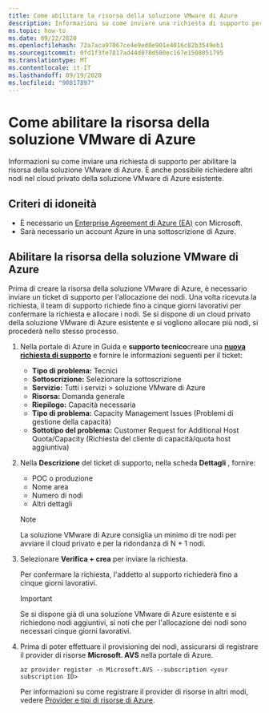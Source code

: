 ```yaml
---
title: Come abilitare la risorsa della soluzione VMware di Azure
description: Informazioni su come inviare una richiesta di supporto per abilitare la risorsa della soluzione VMware di Azure. È anche possibile richiedere altri nodi nel cloud privato della soluzione VMware di Azure esistente.
ms.topic: how-to
ms.date: 09/22/2020
ms.openlocfilehash: 72a7aca97067ce4e9ed0e901e4016c82b3549eb1
ms.sourcegitcommit: 0fd1f3fe7817ad44d878d580ec167e1508051795
ms.translationtype: MT
ms.contentlocale: it-IT
ms.lasthandoff: 09/19/2020
ms.locfileid: "90817897"
---
```

# <a name="how-to-enable-azure-vmware-solution-resource"></a>Come abilitare la risorsa della soluzione VMware di Azure
Informazioni su come inviare una richiesta di supporto per abilitare la risorsa della soluzione VMware di Azure. È anche possibile richiedere altri nodi nel cloud privato della soluzione VMware di Azure esistente.

## <a name="eligibility-criteria"></a>Criteri di idoneità

* È necessario un [Enterprise Agreement di Azure (EA)](https://docs.microsoft.com/azure/cost-management-billing/manage/ea-portal-agreements) con Microsoft.
* Sarà necessario un account Azure in una sottoscrizione di Azure.


## <a name="enable-azure-vmware-solution-resource"></a>Abilitare la risorsa della soluzione VMware di Azure
Prima di creare la risorsa della soluzione VMware di Azure, è necessario inviare un ticket di supporto per l'allocazione dei nodi. Una volta ricevuta la richiesta, il team di supporto richiede fino a cinque giorni lavorativi per confermare la richiesta e allocare i nodi. Se si dispone di un cloud privato della soluzione VMware di Azure esistente e si vogliono allocare più nodi, si procederà nello stesso processo.


1. Nella portale di Azure in Guida e **supporto tecnico**creare una **[nuova richiesta di supporto](https://rc.portal.azure.com/#create/Microsoft.Support)** e fornire le informazioni seguenti per il ticket:
   - **Tipo di problema:** Tecnici
   - **Sottoscrizione:** Selezionare la sottoscrizione
   - **Servizio:** Tutti i servizi > soluzione VMware di Azure
   - **Risorsa:** Domanda generale 
   - **Riepilogo:** Capacità necessaria
   - **Tipo di problema:** Capacity Management Issues (Problemi di gestione della capacità)
   - **Sottotipo del problema:** Customer Request for Additional Host Quota/Capacity (Richiesta del cliente di capacità/quota host aggiuntiva)

1. Nella **Descrizione** del ticket di supporto, nella scheda **Dettagli** , fornire:

   - POC o produzione 
   - Nome area
   - Numero di nodi
   - Altri dettagli

   >[!NOTE]
   >La soluzione VMware di Azure consiglia un minimo di tre nodi per avviare il cloud privato e per la ridondanza di N + 1 nodi. 

1. Selezionare **Verifica + crea** per inviare la richiesta.

   Per confermare la richiesta, l'addetto al supporto richiederà fino a cinque giorni lavorativi.

   >[!IMPORTANT] 
   >Se si dispone già di una soluzione VMware di Azure esistente e si richiedono nodi aggiuntivi, si noti che per l'allocazione dei nodi sono necessari cinque giorni lavorativi. 

1. Prima di poter effettuare il provisioning dei nodi, assicurarsi di registrare il provider di risorse **Microsoft. AVS** nella portale di Azure.  

   ```azurecli-interactive
   az provider register -n Microsoft.AVS --subscription <your subscription ID>
   ```

   Per informazioni su come registrare il provider di risorse in altri modi, vedere [Provider e tipi di risorse di Azure](../azure-resource-manager/management/resource-providers-and-types.md).